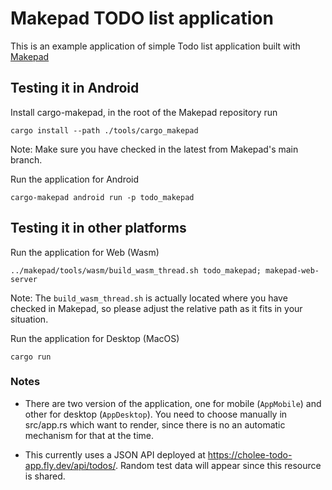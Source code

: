 # Makepad TODO list application

This is an example application of simple Todo list application built with [Makepad](https://github.com/makepad/makepad)

## Testing it in Android

Install cargo-makepad, in the root of the Makepad repository run

```
cargo install --path ./tools/cargo_makepad
```

Note: Make sure you have checked in the latest from Makepad's main branch.

Run the application for Android 
```
cargo-makepad android run -p todo_makepad
```

## Testing it in other platforms

Run the application for Web (Wasm)

```
../makepad/tools/wasm/build_wasm_thread.sh todo_makepad; makepad-web-server
```

Note: The `build_wasm_thread.sh` is actually located where you have checked in Makepad, so please adjust the relative path as it fits in your situation.

Run the application for Desktop (MacOS) 

```
cargo run
```

### Notes

* There are two version of the application, one for mobile (`AppMobile`) and other for desktop (`AppDesktop`). You need to choose manually in src/app.rs which want to render, since there is no an automatic mechanism for that at the time.

* This currently uses a JSON API deployed at https://cholee-todo-app.fly.dev/api/todos/. Random test data will appear since this resource is shared.
